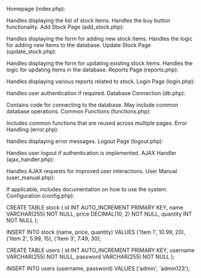 Homepage (index.php):

Handles displaying the list of stock items.
Handles the buy button functionality.
Add Stock Page (add_stock.php):

Handles displaying the form for adding new stock items.
Handles the logic for adding new items to the database.
Update Stock Page (update_stock.php):

Handles displaying the form for updating existing stock items.
Handles the logic for updating items in the database.
Reports Page (reports.php):

Handles displaying various reports related to stock.
Login Page (login.php):

Handles user authentication if required.
Database Connection (db.php):

Contains code for connecting to the database.
May include common database operations.
Common Functions (functions.php):

Includes common functions that are reused across multiple pages.
Error Handling (error.php):

Handles displaying error messages.
Logout Page (logout.php):

Handles user logout if authentication is implemented.
AJAX Handler (ajax_handler.php):

Handles AJAX requests for improved user interactions.
User Manual (user_manual.php):

If applicable, includes documentation on how to use the system.
Configuration (config.php):

CREATE TABLE stock (
    id INT AUTO_INCREMENT PRIMARY KEY,
    name VARCHAR(255) NOT NULL,
    price DECIMAL(10, 2) NOT NULL,
    quantity INT NOT NULL
);

INSERT INTO stock (name, price, quantity) VALUES
    ('Item 1', 10.99, 20),
    ('Item 2', 5.99, 15),
    ('Item 3', 7.49, 30);

CREATE TABLE users (
    id INT AUTO_INCREMENT PRIMARY KEY,
    username VARCHAR(255) NOT NULL,
    password VARCHAR(255) NOT NULL
);

INSERT INTO users (username, password) VALUES
    ('admin', 'admin123');